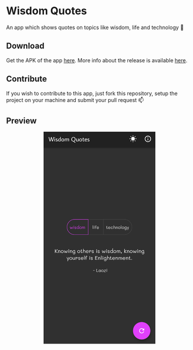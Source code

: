 # Wisdom Quotes

An app which shows quotes on topics like wisdom, life and technology :stars:

## Download

Get the APK of the app [here](https://github.com/suvansh-rana/wisdom_quotes/releases/download/v1.0/Wisdom.Quotes.v1.0.apk). More info about the release is available [here](https://github.com/suvansh-rana/wisdom_quotes/releases).

## Contribute

If you wish to contribute to this app, just fork this repository, setup the project on your machine and submit your pull request :mailbox:

## Preview

<p align="center">
  <img src="screenshot.png" width="60%" >
</p>

 
